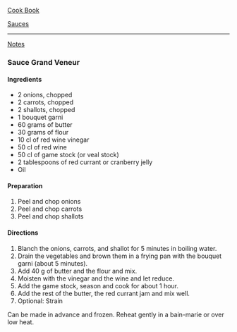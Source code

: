 [Cook Book](https://github.com/vmsmith/CookBook/blob/master/README.md)   

[Sauces](https://github.com/vmsmith/CookBook/blob/master/sauce_red_wine_game.md)  

-----   

[Notes](https://github.com/vmsmith/CookBook/blob/master/notes.md)   

### Sauce Grand Veneur   

#### Ingredients   
* 2 onions, chopped      
* 2 carrots, chopped   
* 2 shallots, chopped     
* 1 bouquet garni  
* 60 grams of butter    
* 30 grams of flour    
* 10 cl of red wine vinegar   
* 50 cl of red wine   
* 50 cl of game stock (or veal stock)   
* 2 tablespoons of red currant or cranberry jelly   
* Oil

#### Preparation   
1. Peel and chop onions   
2. Peel and chop carrots  
3. Peel and chop shallots   


#### Directions   
1. Blanch the onions, carrots, and shallot for 5 minutes in boiling water.    
2. Drain the vegetables and brown them in a frying pan with the bouquet garni (about 5 minutes).    
3. Add 40 g of butter and the flour and mix.   
4. Moisten with the vinegar and the wine and let reduce.   
5. Add the game stock, season and cook for about 1 hour.   
6. Add the rest of the butter, the red currant jam and mix well.  
7. Optional: Strain   

Can be made in advance and frozen. Reheat gently in a bain-marie or over low heat.

